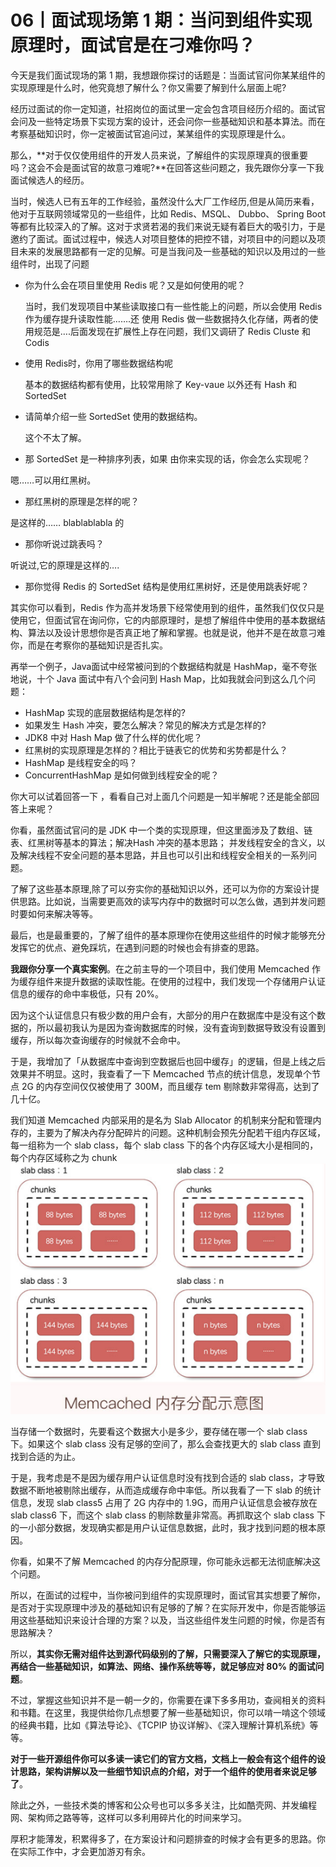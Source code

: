 # 06丨面试现场第 1 期：当问到组件实现原理时，面试官是在刁难你吗？

今天是我们面试现场的第 1 期，我想跟你探讨的话题是：当面试官问你某某组件的实现原理是什么时，他究竟想了解什么？你又需要了解到什么层面上呢?

经历过面试的你一定知道，社招岗位的面试里一定会包含项目经历介绍的。面试官会问及一些特定场景下实现方案的设计，还会问你一些基础知识和基本算法。而在考察基础知识时，你一定被面试官追问过，某某组件的实现原理是什么。

那么，**对于仅仅使用组件的开发人员来说，了解组件的实现原理真的很重要吗？这会不会是面试官的故意刁难呢?**在回答这些问题之，我先跟你分享一下我面试候选人的经历。

当时，候选人已有五年的工作经验，虽然没什么大厂工作经历,但是从简历来看，他对于互联网领域常见的一些组件，比如 Redis、MSQL、 Dubbo、 Spring Boot 等都有比较深入的了解。这对于求贤若渴的我们来说无疑有着巨大的吸引力，于是邀约了面试。面试过程中，候选人对项目整体的把控不错，对项目中的问题以及项目未来的发展思路都有一定的见解。可是当我问及一些基础的知识以及用过的一些组件时，出现了问题

- 你为什么会在项目里使用 Redis 呢？又是如何使用的呢？

  当时，我们发现项目中某些读取接口有一些性能上的问题，所以会使用 Redis 作为缓存提升读取性能…….还
  使用 Redis 做一些数据持久化存储，两者的使用规范是….后面发现在扩展性上存在问题，我们又调研了 Redis
  Cluste 和 Codis

- 使用 Redis时，你用了哪些数据结构呢

  基本的数据结构都有使用，比较常用除了 Key-vaue 以外还有 Hash 和 SortedSet

- 请简单介绍一些 SortedSet 使用的数据结构。
  
  这个不太了解。
-    那 SortedSet 是一种排序列表，如果 由你来实现的话，你会怎么实现呢？
  
  嗯……可以用红黑树。
-   那红黑树的原理是怎样的呢？

  是这样的…… blablablabla 的
-  那你听说过跳表吗？
  
  听说过,它的原理是这样的….
-  那你觉得 Redis 的 SortedSet 结构是使用红黑树好，还是使用跳表好呢？

其实你可以看到，Redis 作为高并发场景下经常使用到的组件，虽然我们仅仅只是使用它，但面试官在询问你，它的内部原理时，是想了解组件中使用的基本数据结构、算法以及设计思想你是否真正地了解和掌握。也就是说，他并不是在故意刁难你，而是在考察你的基础知识是否扎实。

再举一个例子，Java面试中经常被问到的个数据结构就是 HashMap，毫不夸张地说，十个 Java 面试中有八个会问到 Hash Map，比如我就会问到这么几个问题：

- HashMap 实现的底层数据结构是怎样的?
- 如果发生 Hash 冲突，要怎么解决？常见的解决方式是怎样的?
- JDK8 中对 Hash Map 做了什么样的优化呢？
- 红黑树的实现原理是怎样的？相比于链表它的优势和劣势都是什么？
- HashMap 是线程安全的吗？
- ConcurrentHashMap 是如何做到线程安全的呢？

你大可以试着回答一下 ，看看自己对上面几个问题是一知半解呢？还是能全部回答上来呢？

你看，虽然面试官问的是 JDK 中一个类的实现原理，但这里面涉及了数组、链表、红黑树等基本的算法；解决Hash 冲突的基本思路； 并发线程安全的含义，以及解决线程不安全问题的基本思路，并且也可以引出和线程安全相关的一系列问题。

了解了这些基本原理,除了可以夯实你的基础知识以外，还可以为你的方案设计提供思路。比如说，当需要更高效的读写内存中的数据时可以怎么做，遇到并发问题时要如何来解决等等。

最后，也是最重要的，了解了组件的基本原理你在使用这些组件的时候才能够充分发挥它的优点、避免踩坑，在遇到问题的时候也会有排查的思路。

**我跟你分享一个真实案例**。在之前主导的一个项目中，我们使用 Memcached 作为缓存组件来提升数据的读取性能。在使用的过程中，我们发现一个存储用户认证信息的缓存的命中率极低，只有 20%。

因为这个认证信息只有极少数的用户会有，大部分的用户在数据库中是没有这个数据的，所以最初我认为是因为查询数据库的时候，没有査询到数据导致没有设置到缓存，所以每次查询缓存的时候就不会命中。

于是，我增加了「从数据库中查询到空数据后也回中缓存」的逻辑，但是上线之后效果并不明显。这时，我查看了一下 Memcached 节点的统计信息，发现单个节点 2G 的内存空间仅仅被使用了 300M，而且缓存 tem 剔除数非常得高，达到了几十亿。

我们知道 Memcached 内部采用的是名为 Slab Allocator 的机制来分配和管理内存的，主要为了解决內存分配碎片的问题。这种机制会预先分配若干组内存区域，每一组称为一个 slab class，每个 slab class 下的各个内存区域大小是相同的，每个内存区域称之为 chunk
![image-20210115191002053](./assets/image-20210115191002053.png)

当存储一个数据时，先要看这个数据大小是多少，要存储在哪一个 slab class 下。如果这个 slab class 没有足够的空间了，那么会查找更大的 slab class 直到找到合适的为止。

于是，我考虑是不是因为缓存用户认证信息时没有找到合适的 slab class，才导致数据不断地被剔除出缓存，从而造成缓存命中率低。所以我看了一下 slab 的统计信息，发现 slab class5 占用了 2G 内存中的 1.9G，而用户认证信息会被存放在 slab class6 下，而这个 slab class 的剔除数量非常高。再抓取这个 slab class 下的一小部分数据，发现确实都是用户认证信息数据，此时，我才找到问题的根本原因。

你看，如果不了解 Memcached 的内存分配原理，你可能永远都无法彻底解决这个问题。

所以，在面试的过程中，当你被问到组件的实现原理时，面试官其实想要了解你，是否对于实现原理中涉及的基础知识有足够的了解？在实际开发中，你是否能够运用这些基础知识来设计合理的方案？以及，当这些组件发生问题的时候，你是否有思路解决？

所以，**其实你无需对组件达到源代码级别的了解，只需要深入了解它的实现原理，再结合一些基础知识，如算法、网络、操作系统等等，就足够应对 80% 的面试问题**。

不过，掌握这些知识并不是一朝一夕的，你需要在课下多多用功，查阋相关的资料和书籍。在这里，我提供给你几点想要了解一些基础知识，你可以啃一啃这个领域的经典书籍，比如《算法导论》、《TCPIP 协议详解》、《深入理解计算机系统》等等。

**对于一些开源组件你可以多读一读它们的官方文档，文档上一般会有这个组件的设计思路，架构讲解以及一些细节知识点的介绍，对于一个组件的使用者来说足够了**。

除此之外，一些技术类的博客和公众号也可以多多关注，比如酷壳网、并发编程网、架构师之路等等，这样可以多利用碎片化的时间来学习。

厚积才能薄发，积累得多了，在方案设计和问题排查的时候才会有更多的思路。你在实际工作中，才会更加游刃有余。
